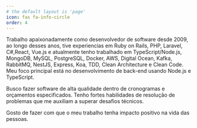 ```yaml
---
# the default layout is 'page'
icon: fas fa-info-circle
order: 4
---
```


Trabalho apaixonadamente como desenvolvedor de software desde 2009, ao longo desses anos, tive experiencias em Ruby on Rails, PHP, Laravel, C#,React, Vue.js e atualmente tenho trabalhado em TypeScript/Node.js, MongoDB, MySQL, PostgreSQL, Docker, AWS, Digital Ocean, Kafka, RabbitMQ, NestJS, Express, Koa, TDD, Clean Architecture e Clean Code. Meu foco principal está no desenvolvimento de back-end usando Node.js e TypeScript.

Busco fazer software de alta qualidade dentro de cronogramas e orçamentos especificados. Tenho fortes habilidades de resolução de problemas que me auxiliam a superar desafios técnicos.

Gosto de fazer com que o meu trabalho tenha impacto positivo na vida das pessoas.
